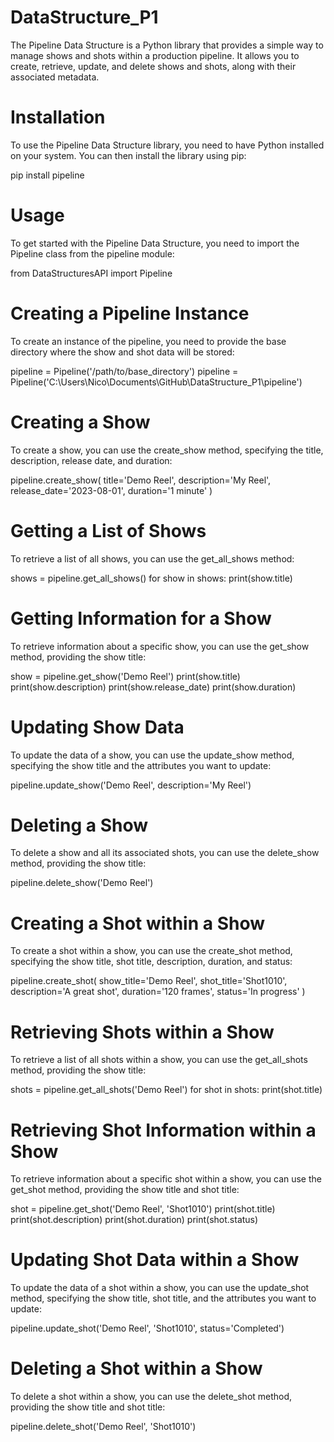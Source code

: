 # DataStructure_P1
The Pipeline Data Structure is a Python library that provides a simple way to manage shows and shots within a production pipeline. It allows you to create, retrieve, update, and delete shows and shots, along with their associated metadata.

# Installation
To use the Pipeline Data Structure library, you need to have Python installed on your system. You can then install the library using pip:

pip install pipeline



# Usage
To get started with the Pipeline Data Structure, you need to import the Pipeline class from the pipeline module:

from DataStructuresAPI import Pipeline



# Creating a Pipeline Instance
To create an instance of the pipeline, you need to provide the base directory where the show and shot data will be stored:

pipeline = Pipeline('/path/to/base_directory')
pipeline = Pipeline('C:\\Users\\Nico\\Documents\\GitHub\\DataStructure_P1\\pipeline')



# Creating a Show
To create a show, you can use the create_show method, specifying the title, description, release date, and duration:

pipeline.create_show(
    title='Demo Reel',
    description='My Reel',
    release_date='2023-08-01',
    duration='1 minute'
)



# Getting a List of Shows
To retrieve a list of all shows, you can use the get_all_shows method:

shows = pipeline.get_all_shows()
for show in shows:
    print(show.title)



# Getting Information for a Show
To retrieve information about a specific show, you can use the get_show method, providing the show title:

show = pipeline.get_show('Demo Reel')
print(show.title)
print(show.description)
print(show.release_date)
print(show.duration)



# Updating Show Data
To update the data of a show, you can use the update_show method, specifying the show title and the attributes you want to update:

pipeline.update_show('Demo Reel', description='My Reel')



# Deleting a Show
To delete a show and all its associated shots, you can use the delete_show method, providing the show title:

pipeline.delete_show('Demo Reel')



# Creating a Shot within a Show
To create a shot within a show, you can use the create_shot method, specifying the show title, shot title, description, duration, and status:

pipeline.create_shot(
    show_title='Demo Reel',
    shot_title='Shot1010',
    description='A great shot',
    duration='120 frames',
    status='In progress'
)



# Retrieving Shots within a Show
To retrieve a list of all shots within a show, you can use the get_all_shots method, providing the show title:

shots = pipeline.get_all_shots('Demo Reel')
for shot in shots:
    print(shot.title)



# Retrieving Shot Information within a Show
To retrieve information about a specific shot within a show, you can use the get_shot method, providing the show title and shot title:

shot = pipeline.get_shot('Demo Reel', 'Shot1010')
print(shot.title)
print(shot.description)
print(shot.duration)
print(shot.status)



# Updating Shot Data within a Show
To update the data of a shot within a show, you can use the update_shot method, specifying the show title, shot title, and the attributes you want to update:

pipeline.update_shot('Demo Reel', 'Shot1010', status='Completed')



# Deleting a Shot within a Show
To delete a shot within a show, you can use the delete_shot method, providing the show title and shot title:

pipeline.delete_shot('Demo Reel', 'Shot1010')

